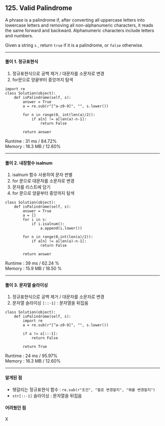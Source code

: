 ## 125. Valid Palindrome

A phrase is a palindrome if, after converting all uppercase letters into lowercase letters and removing all non-alphanumeric characters, it reads the same forward and backward. 
Alphanumeric characters include letters and numbers.

Given a string `s` , return `true` if it is a palindrome, or `false` otherwise.

---


#### 풀이 1. 정규표현식  
1. 정규표현식으로 공백 제거 / 대문자를 소문자로 변경
2. for문으로 양끝부터 중앙까지 탐색

```
import re
class Solution(object):
    def isPalindrome(self, s):
        answer = True
        a = re.sub(r"[^a-z0-9]", "", s.lower())
        
        for n in range(0, int(len(a)/2)):
            if a[n] != a[len(a)-n-1]:
                return False

        return answer
```

Runtime : 31 ms / 84.72%  
Memory : 16.3 MB / 12.60%

---

#### 풀이 2. 내장함수 isalnum
1. isalnum 함수 사용하여 문자 판별
2. for 문으로 대문자를 소문자로 변경 
3. 문자를 리스트에 담기
4. for 문으로 양끝부터 중앙까지 탐색

```
class Solution(object):
    def isPalindrome(self, s):
        answer = True
        a = []
        for i in s:
            if i.isalnum():
                a.append(i.lower())
        
        for n in range(0,int(len(a)/2)):
            if a[n] != a[len(a)-n-1]:
                return False

        return answer
```

Runtime : 39 ms / 62.24 %  
Memory : 15.9 MB / 18.50 %

---

#### 풀이 3. 문자열 슬라이싱  
1. 정규표현식으로 공백 제거 / 대문자를 소문자로 변경
2. 문자열 슬라이싱 `[::-1]` : 문자열을 뒤집음

```
class Solution(object):
    def isPalindrome(self, s):
        import re
        a = re.sub(r"[^a-z0-9]", "", s.lower())
        
        if a != a[::-1]:
            return False 

        return True
```

Runtime : 24 ms / 95.97%  
Memory : 16.3 MB / 12.60%

---

#### 알게된 점
  + 헷갈리는 정규표현식 함수 : `re.sub(r"조건", "뭘로 변경할지", "뭐를 변경할지")`
  + `str[::-1]` 슬라이싱 : 문자열을 뒤집음
   
#### 어려웠던 점
  X
